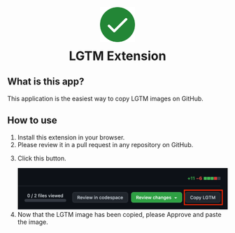 <div style="text-align:center">
  <img src="./assets/icon.png" alt="LGTM Extension's icon" width="80px" />
  <h1 style="margin-top:12px;">LGTM Extension</h1>
</div>

<h2>What is this app?</h2>
<p>This application is the easiest way to copy LGTM images on GitHub.</p>

<h2>How to use</h2>
<ol>
  <li>Install this extension in your browser.</li>
  <li>Please review it in a pull request in any repository on GitHub.</li>
  <li>
    <p>Click this button.</p>
    <img src="./assets/github-lgtm.png" alt="GitHub Pull Request screen. The Copy LGTM button is located to the right of the Review Changes button and is highlighted with a red border." />
  </li>
  <li>Now that the LGTM image has been copied, please Approve and paste the image.</li>
</ol>
